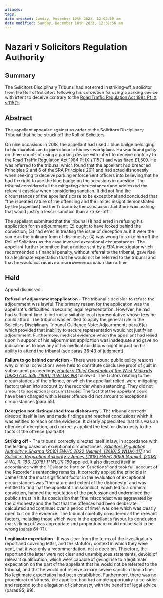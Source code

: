 ```yaml
---
aliases: 
tags: 
date created: Sunday, December 10th 2023, 12:02:30 am
date modified: Sunday, December 10th 2023, 12:39:56 am
---
```


# Nazari v Solicitors Regulation Authority

## Summary

The Solicitors Disciplinary Tribunal had not erred in striking-off a solicitor from the Roll of Solicitors following his conviction for using a parking device with intent to deceive contrary to the [Road Traffic Regulation Act 1984 Pt IX s.115(1)](https://uk.westlaw.com/Document/I628CD301E44A11DA8D70A0E70A78ED65/View/FullText.html?originationContext=document&transitionType=DocumentItem&ppcid=f332652365d34c7b881ef763eb31c292&contextData=(sc.Search)).

## Abstract

The appellant appealed against an order of the Solicitors Disciplinary Tribunal that he be struck off the Roll of Solicitors.

On nine occasions in 2018, the appellant had used a blue badge belonging to his disabled son to park close to his own workplace. He was found guilty on three counts of using a parking device with intent to deceive contrary to the [Road Traffic Regulation Act 1984 Pt IX s.115(1)](https://uk.westlaw.com/Document/I628CD301E44A11DA8D70A0E70A78ED65/View/FullText.html?originationContext=document&transitionType=DocumentItem&ppcid=f332652365d34c7b881ef763eb31c292&contextData=(sc.Search)) and was fined £1,500. He was referred to the tribunal which found that the appellant had breached Principles 2 and 6 of the SRA Principles 2011 and had acted dishonestly when seeking to deceive parking enforcement officers into believing that he had the right to use the blue badge on the occasions in question. The tribunal considered all the mitigating circumstances and addressed the relevant caselaw when considering sanction. It did not find the circumstances of the appellant's case to be exceptional and concluded that "the repeated nature of the offending and the limited insight demonstrated by the [appellant] led the Tribunal to the conclusion that there was nothing that would justify a lesser sanction than a strike-off".

The appellant submitted that the tribunal (1) had erred in refusing his application for an adjournment; (2) ought to have looked behind the conviction; (3) had erred in treating the issue of deception as if it were the same as the ordinary form of dishonesty; (4) was wrong to strike him off the Roll of Solicitors as the case involved exceptional circumstances. The appellant further submitted that a notice sent by a SRA investigator which recommended a financial penalty, without referral to the tribunal, gave rise to a legitimate expectation that he would not be referred to the tribunal and that he would not receive a more severe sanction than a fine.

## Held

Appeal dismissed.

**Refusal of adjournment application -** The tribunal's decision to refuse the adjournment was lawful. The primary reason for the application was the appellant's difficulties in securing legal representation. However, he had had sufficient time to instruct a suitable legal representative whose fees he could afford. The tribunal was entitled to apply the general rule in the Solicitors Disciplinary Tribunal Guidance Note: Adjournments para.6(d) which provided that inability to secure representation would not justify an adjournment. Furthermore, medical evidence which the appellant had relied upon in support of his adjournment application was inadequate and gave no indication as to how any of his medical conditions might impact on his ability to attend the tribunal (see paras 36-43 of judgment).

**Failure to go behind conviction** - There were sound public policy reasons why criminal convictions were held to constitute conclusive proof of guilt in subsequent proceedings, _[Hunter v Chief Constable of the West Midlands [1982] A.C. 529, [1981] 11 WLUK 188](https://uk.westlaw.com/Document/IC5216AD0E42711DA8FC2A0F0355337E9/View/FullText.html?originationContext=document&transitionType=DocumentItem&ppcid=f332652365d34c7b881ef763eb31c292&contextData=(sc.Search))_ followed. The factors relating to the circumstances of the offence, on which the appellant relied, were mitigating factors taken into account by the recorder when sentencing. They did not amount to exceptional circumstances. The fact that the appellant could have been charged with a lesser offence did not amount to exceptional circumstances (para.55).

**Deception not distinguished from dishonesty** - The tribunal correctly directed itself in law and made findings and reached conclusions which it was entitled to reach on the evidence. It clearly appreciated that this was an offence of deception, and correctly applied the test for dishonesty to the facts of the offence (para.60).

**Striking off** - The tribunal correctly directed itself in law, in accordance with the leading cases on exceptional circumstances, _[Solicitors Regulation Authority v Sharma [2010] EWHC 2022 (Admin), [2010] 5 WLUK 417](https://uk.westlaw.com/Document/I1DFEDC9162EC11DF90D1FBCC4FBD8FD9/View/FullText.html?originationContext=document&transitionType=DocumentItem&ppcid=f332652365d34c7b881ef763eb31c292&contextData=(sc.Search))_ and _[Solicitors Regulation Authority v James [2018] EWHC 3058 (Admin), [2018] 4 W.L.R. 163, [2018] 11 WLUK 169](https://uk.westlaw.com/Document/ID878A870E7F511E8AB6BA42DD0CA63CB/View/FullText.html?originationContext=document&transitionType=DocumentItem&ppcid=f332652365d34c7b881ef763eb31c292&contextData=(sc.Search))_ applied. It also directed itself in accordance with the "Guidance Note on Sanctions" and took full account of the Recorder's sentencing remarks. It correctly applied the principle in James that the most significant factor in the evaluation of exceptional circumstances was "the nature and extent of the dishonesty" and was entitled to find that the appellant's misconduct, which led to a criminal conviction, harmed the reputation of the profession and undermined the public's trust in it. Its conclusion that "the misconduct was aggravated by the dishonesty and the fact that the offences had been deliberate, calculated and continued over a period of time" was one which was clearly open to it on the evidence. The tribunal carefully considered all the relevant factors, including those which were in the appellant's favour. Its conclusion that striking off was appropriate and proportionate could not be said to be wrong (paras 64-71).

**Legitimate expectation** - It was clear from the terms of the investigator's report and covering letter, and the statutory context in which they were sent, that it was only a recommendation, not a decision. Therefore, the report and the letter were not clear and unambiguous statements, devoid of relevant qualification, which were capable of giving rise to a legitimate expectation on the part of the appellant that he would not be referred to the tribunal, and that he would not receive a more severe sanction than a fine. No legitimate expectation had been established. Furthermore, there was no procedural unfairness; the appellant had had ample opportunity to consider and respond to the allegation of dishonesty, with the benefit of legal advice (paras 95, 99).
